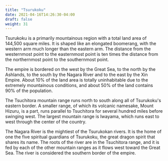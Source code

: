 ```yaml
---
title: "Tsurukoku"
date: 2021-04-16T14:26:30-04:00
draft: false
weight: 31
---
```


Tsurukoku is a primarily mountainous region with a total land area of 144,500 square miles. It is shaped like an elongated boomerang, with the western arm much longer than the eastern arm. The distance from the westernmost point to the easternmost point is ten times the distance from the northernmost point to the southernmost point.

The empire is bordered on the west by the Great Sea, to the north by the Ashlands, to the south by the Nagara River and to the east by the Xin Empire. About 10% of the land area is totally uninhabitable due to the extremely mountainous conditions, and about 50% of the land contains 90% of the population.

The Tsuchitora mountain range runs north to south along all of Tsurukoku's eastern border. A smaller range, of which its volcanic namesake, Mount Hizuru, is a part, runs parallel to Tsuchitora for several hundred miles before swinging west. The largest mountain range is Iwayama, which runs east to west through the center of the country.

The Nagara River is the mightiest of the Tsurukokan rivers. It is the home of one the five spiritual guardians of Tsurukoku, the great dragon spirit that shares its name. The roots of the river are in the Tsuchitora range, and it is fed by each of the other mountain ranges as it flows west toward the Great Sea. The river is considered the southern border of the empire.

